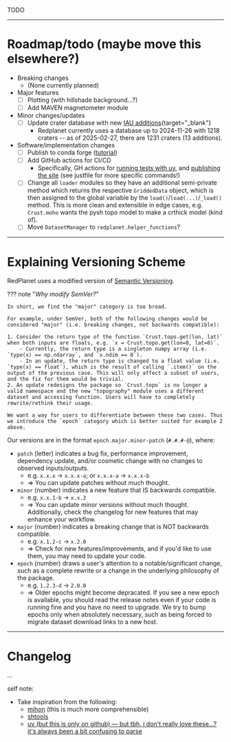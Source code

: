 TODO

---

# Roadmap/todo (maybe move this elsewhere?)

- Breaking changes
    - (None currently planned)
- Major features
    - [ ] Plotting (with hillshade background...?)
    - [ ] Add MAVEN magnetometer module
- Minor changes/updates
    - [ ] Update crater database with new [IAU additions](https://planetarynames.wr.usgs.gov/SearchResults?Target=20_Mars&Feature%20Type=9_Crater,%20craters){target="_blank"}
        - Redplanet currently uses a database up to 2024-11-26 with 1218 craters -- as of 2025-02-27, there are 1231 craters (13 additions).
- Software/implementation changes
    - [ ] Publish to conda forge ([tutorial](https://www.pyopensci.org/python-package-guide/tutorials/publish-conda-forge.html#how-to-publish-your-package-on-conda-forge))
    - [ ] Add GitHub actions for CI/CD
        - Specifically, GH actions for [running tests with uv](https://docs.astral.sh/uv/guides/integration/github/#syncing-and-running), and [publishing the site](https://squidfunk.github.io/mkdocs-material/publishing-your-site/#with-github-actions) (see justfile for more specific commands!)
    - [ ] Change all `loader` modules so they have an additional semi-private method which returns the respective `GriddedData` object, which is then assigned to the global variable by the `load()`/`load(...)`/`_load()` method. This is more clean and extensible in edge cases, e.g. `Crust.moho` wants the pysh topo model to make a crthick model (kind of).
    - [ ] Move `DatasetManager` to `redplanet.helper_functions`?

---

# Explaining Versioning Scheme

RedPlanet uses a modified version of [Semantic Versioning](https://semver.org/).

??? note "*Why modify SemVer?*"

    In short, we find the "major" category is too broad.

    For example, under SemVer, both of the following changes would be considered "major" (i.e. breaking changes, not backwards compatible):

    1. Consider the return type of the function `Crust.topo.get(lon, lat)` when both inputs are floats, e.g. `x = Crust.topo.get(lon=0, lat=0)`.
        - Currently, the return type is a singleton numpy array (i.e. `type(x) == np.ndarray`, and `x.ndim == 0`).
        - In an update, the return type is changed to a float value (i.e. `type(x) == float`), which is the result of calling `.item()` on the output of the previous case. This will only affect a subset of users, and the fix for them would be trivial.
    2. An update redesigns the package so `Crust.topo` is no longer a valid namespace and the new "topography" module uses a different dataset and accessing function. Users will have to completely rewrite/rethink their usage.

    We want a way for users to differentiate between these two cases. Thus we introduce the `epoch` category which is better suited for example 2 above.

Our versions are in the format `epoch.major.minor-patch` (`#.#.#-@`), where:

- `patch` (letter) indicates a bug fix, performance improvement, dependency update, and/or cosmetic change with no changes to observed inputs/outputs.
    - e.g. `x.x.x` -> `x.x.x-a`; or `x.x.x-a` -> `x.x.x-b`
    - => You can update patches without much thought.
- `minor` (number) indicates a new feature that IS backwards compatible.
    - e.g. `x.x.1-b` -> `x.x.2`
    - => You can update minor versions without much thought. Additionally, check the changelog for new features that may enhance your workflow.
- `major` (number) indicates a breaking change that is NOT backwards compatible.
    - e.g. `x.1.2-c` -> `x.2.0`
    - => Check for new features/improvements, and if you'd like to use them, you may need to update your code.
- `epoch` (number) draws a user's attention to a notable/significant change, such as a complete rewrite or a change in the underlying philosophy of the package.
    - e.g. `1.2.3-d` -> `2.0.0`
    - => Older epochs might become depracated. If you see a new epoch is available, you should read the release notes even if your code is running fine and you have no need to upgrade. We try to bump epochs only when absolutely necessary, such as being forced to migrate dataset download links to a new host.

---

# Changelog

...


self note:

- Take inspiration from the following:
    - [mihon](https://mihon.app/changelogs/) (this is much more comprehensible)
    - [shtools](https://shtools.github.io/SHTOOLS/release-notes-v4.html)
    - [uv (but this is only on github) — but tbh, i don't really love these...? it's always been a bit confusing to parse](https://github.com/astral-sh/uv/blob/main/CHANGELOG.md)
